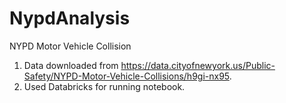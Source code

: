 # NypdAnalysis
NYPD Motor Vehicle Collision  


1. Data downloaded from https://data.cityofnewyork.us/Public-Safety/NYPD-Motor-Vehicle-Collisions/h9gi-nx95.
2. Used Databricks for running notebook.

